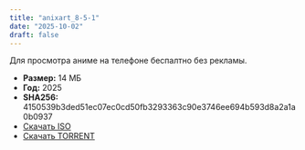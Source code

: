 ```yaml
---
title: "anixart_8-5-1"
date: "2025-10-02"
draft: false
---
```


Для просмотра аниме на телефоне беспалтно без рекламы. 

- **Размер:** 14 МБ  
- **Год:** 2025  
- **SHA256:** 4150539b3ded51ec07ec0cd50fb3293363c90e3746ee694b593d8a2a1a0b0937  
- [Скачать ISO](https://archive.org/download/anixart_8-5-1/anixart_8-5-1.apk)
- [Скачать TORRENT](https://archive.org/download/anixart_8-5-1/anixart_8-5-1_archive.torrent)
